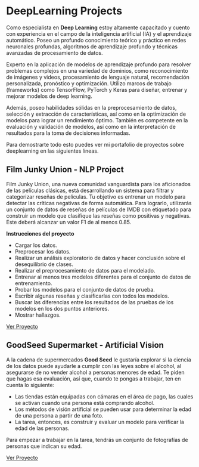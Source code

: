 # DeepLearning Projects

Como especialista en **Deep Learning** estoy altamente capacitado y cuento con experiencia en el campo de la inteligencia artificial (IA) y el aprendizaje automático. Poseo un profundo conocimiento teórico y práctico en redes neuronales profundas, algoritmos de aprendizaje profundo y técnicas avanzadas de procesamiento de datos.

Experto en la aplicación de modelos de aprendizaje profundo para resolver problemas complejos en una variedad de dominios, como reconocimiento de imágenes y videos, procesamiento de lenguaje natural, recomendación personalizada, pronóstico y optimización. Utilizo marcos de trabajo (frameworks) como TensorFlow, PyTorch y Keras para diseñar, entrenar y mejorar modelos de deep learning.

Además, poseo habilidades sólidas en la preprocesamiento de datos, selección y extracción de características, así como en la optimización de modelos para lograr un rendimiento óptimo. También es competente en la evaluación y validación de modelos, así como en la interpretación de resultados para la toma de decisiones informadas.

Para demostrarte todo esto puedes ver mi portafolio de proyectos sobre deeplearning en las siguientes líneas.


## Film Junky Union - NLP Project
Film Junky Union, una nueva comunidad vanguardista para los aficionados de las películas clásicas, está desarrollando un sistema para filtrar y categorizar reseñas de películas. Tu objetivo es entrenar un modelo para detectar las críticas negativas de forma automática. Para lograrlo, utilizarás un conjunto de datos de reseñas de películas de IMDB con etiquetado para construir un modelo que clasifique las reseñas como positivas y negativas. Este deberá alcanzar un valor F1 de al menos 0.85.

**Instrucciones del proyecto**
- Cargar los datos.
- Preprocesar los datos.
- Realizar un análisis exploratorio de datos y hacer conclusión sobre el desequilibrio de clases.
- Realizar el preprocesamiento de datos para el modelado.
- Entrenar al menos tres modelos diferentes para el conjunto de datos de entrenamiento.
- Probar los modelos para el conjunto de datos de prueba.
- Escribir algunas reseñas y clasificarlas con todos los modelos.
- Buscar las diferencias entre los resultados de las pruebas de los modelos en los dos puntos anteriores.
- Mostrar hallazgos.

[Ver Proyecto](https://github.com/juliocmi/DeepLearning/blob/main/NLP/NLP%20Project.ipynb)


## GoodSeed Supermarket - Artificial Vision

A la cadena de supermercados **Good Seed** le gustaría explorar si la ciencia de los datos puede ayudarle a cumplir con las leyes sobre el alcohol, al asegurarse de no vender alcohol a personas menores de edad. Te piden que hagas esa evaluación, así que, cuando te pongas a trabajar, ten en cuenta lo siguiente:

- Las tiendas están equipadas con cámaras en el área de pago, las cuales se activan cuando una persona está comprando alcohol.
- Los métodos de visión artificial se pueden usar para determinar la edad de una persona a partir de una foto.
- La tarea, entonces, es construir y evaluar un modelo para verificar la edad de las personas.

Para empezar a trabajar en la tarea, tendrás un conjunto de fotografías de personas que indican su edad.

[Ver Proyecto]()
